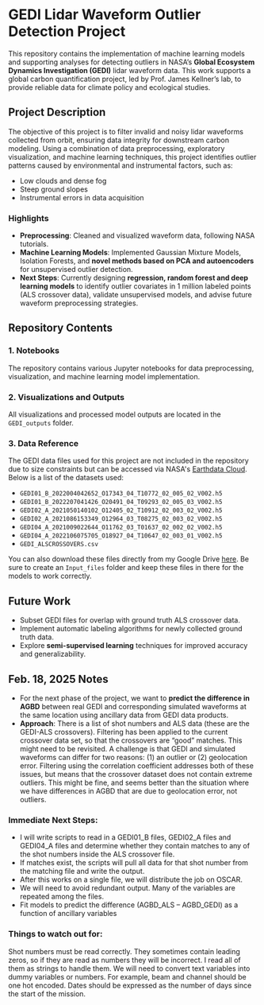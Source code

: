 # GEDI Lidar Waveform Outlier Detection Project

This repository contains the implementation of machine learning models and supporting analyses for detecting outliers in NASA’s **Global Ecosystem Dynamics Investigation (GEDI)** lidar waveform data. This work supports a global carbon quantification project, led by Prof. James Kellner’s lab, to provide reliable data for climate policy and ecological studies.

## Project Description

The objective of this project is to filter invalid and noisy lidar waveforms collected from orbit, ensuring data integrity for downstream carbon modeling. Using a combination of data preprocessing, exploratory visualization, and machine learning techniques, this project identifies outlier patterns caused by environmental and instrumental factors, such as:
- Low clouds and dense fog
- Steep ground slopes
- Instrumental errors in data acquisition

### Highlights
- **Preprocessing**: Cleaned and visualized waveform data, following NASA tutorials.
- **Machine Learning Models**: Implemented Gaussian Mixture Models, Isolation Forests, and **novel methods based on PCA and autoencoders** for unsupervised outlier detection.
- **Next Steps**: Currently designing **regression, random forest and deep learning models** to identify outlier covariates in 1 million labeled points (ALS crossover data), validate unsupervised models, and advise future waveform preprocessing strategies.

## Repository Contents

### 1. Notebooks
The repository contains various Jupyter notebooks for data preprocessing, visualization, and machine learning model implementation.

### 2. Visualizations and Outputs
All visualizations and processed model outputs are located in the `GEDI_outputs` folder.

### 3. Data Reference
The GEDI data files used for this project are not included in the repository due to size constraints but can be accessed via NASA's [Earthdata Cloud](https://www.earthdata.nasa.gov). Below is a list of the datasets used:
- `GEDI01_B_2022004042652_O17343_04_T10772_02_005_02_V002.h5`
- `GEDI01_B_2022207041426_O20491_04_T09293_02_005_03_V002.h5`
- `GEDI02_A_2021050140102_O12405_02_T10912_02_003_02_V002.h5`
- `GEDI02_A_2021086153349_O12964_03_T08275_02_003_02_V002.h5`
- `GEDI04_A_2021009022644_O11762_03_T01637_02_002_02_V002.h5`
- `GEDI04_A_2022106075705_O18927_04_T10647_02_003_01_V002.h5`
- `GEDI_ALSCROSSOVERS.csv`

You can also download these files directly from my Google Drive [here](https://drive.google.com/drive/folders/1H-NVGvDSt2nu4VFfeTGVTVHJTP_YgXJw?usp=sharing).
Be sure to create an `Input_files` folder and keep these files in there for the models to work correctly.

## Future Work
- Subset GEDI files for overlap with ground truth ALS crossover data.
- Implement automatic labeling algorithms for newly collected ground truth data.
- Explore **semi-supervised learning** techniques for improved accuracy and generalizability.

## Feb. 18, 2025 Notes
- For the next phase of the project, we want to **predict the difference in AGBD** between real GEDI and corresponding simulated waveforms at the same location using ancillary data from GEDI data products.
- **Approach**: There is a list of shot numbers and ALS data (these are the GEDI-ALS crossovers). Filtering has been applied to the current crossover data set, so that the crossovers are “good” matches. This might need to be revisited. A challenge is that GEDI and simulated waveforms can differ for two reasons: (1) an outlier or (2) geolocation error. Filtering using the correlation coefficient addresses both of these issues, but means that the crossover dataset does not contain extreme outliers. This might be fine, and seems better than the situation where we have differences in AGBD that are due to geolocation error, not outliers.
### Immediate Next Steps:
  - I will write scripts to read in a GEDI01_B files, GEDI02_A files and GEDI04_A files and determine whether they contain matches to any of the shot numbers inside the ALS crossover file.
  - If matches exist, the scripts will pull all data for that shot number from the matching file and write the output.
  - After this works on a single file, we will distribute the job on OSCAR.
  - We will need to avoid redundant output. Many of the variables are repeated among the files.
  - Fit models to predict the difference (AGBD_ALS – AGBD_GEDI) as a function of ancillary variables
### Things to watch out for:
Shot numbers must be read correctly. They sometimes contain leading zeros, so if they are read as numbers they will be incorrect. I read all of them as strings to handle them.
We will need to convert text variables into dummy variables or numbers. For example, beam and channel should be one hot encoded. Dates should be expressed as the number of days since the start of the mission.
